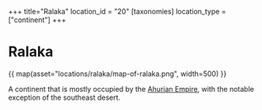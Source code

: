 +++
title="Ralaka"
location_id = "20"
[taxonomies]
location_type = ["continent"]
+++

# Ralaka

{{ map(asset="locations/ralaka/map-of-ralaka.png", width=500) }}

A continent that is mostly occupied by the 
[Ahurian Empire](countries/ahuria.md), with the notable exception of the
southeast desert.


[ralaka]: ../assets/maps/map-of-ralaka.png
[ralaka-link]: /assets/maps/map-of-ralaka.png